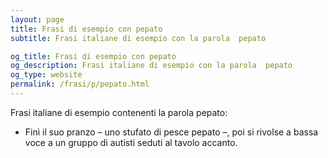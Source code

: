 ```yaml
---
layout: page
title: Frasi di esempio con pepato 
subtitle: Frasi italiane di esempio con la parola  pepato

og_title: Frasi di esempio con pepato 
og_description: Frasi italiane di esempio con la parola  pepato
og_type: website
permalink: /frasi/p/pepato.html
---
```


Frasi italiane di esempio contenenti la parola pepato:


- Finì il suo pranzo – uno stufato di pesce pepato –, poi si rivolse a bassa voce a un gruppo di autisti seduti al tavolo accanto.
